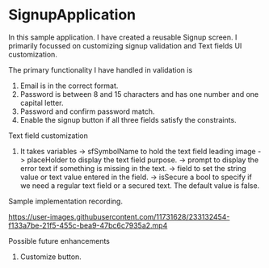 # SignupApplication

In this sample application. I have created a reusable Signup screen. I primarily focussed on customizing signup validation and Text fields UI customization. 

The primary functionality I have handled in validation is
  1) Email is in the correct format.
  2) Password is between 8 and 15 characters and has one number and one capital letter.
  3) Password and confirm password match.
  4) Enable the signup button if all three fields satisfy the constraints.
  
Text field customization
  1) It takes variables 
      -> sfSymbolName to hold the text field leading image
      -> placeHolder to display the text field purpose.
      -> prompt to display the error text if something is missing in the text.
      -> field to set the string value or text value entered in the field.
      -> isSecure a bool to specify if we need a regular text field or a secured text. The default value is false.
      

Sample implementation recording.



https://user-images.githubusercontent.com/11731628/233132454-f133a7be-21f5-455c-bea9-47bc6c7935a2.mp4




Possible future enhancements
  1. Customize button.

